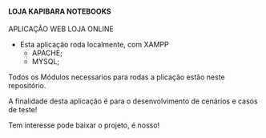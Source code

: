 #### LOJA KAPIBARA NOTEBOOKS

 APLICAÇÃO WEB LOJA ONLINE

* Esta aplicação roda localmente, com XAMPP 
    * APACHE;
    * MYSQL;

Todos os Módulos necessarios para rodas a plicação estão neste repositório.

A finalidade desta aplicação é para o desenvolvimento de cenários e casos de teste!

Tem interesse pode baixar o projeto, é nosso!